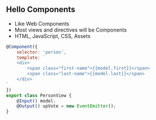 ## Hello Components

- Like Web Components <!-- .element: class="fragment" -->
- Most views and directives will be Components <!-- .element: class="fragment" -->
- HTML, JavaScript, CSS, Assets <!-- .element: class="fragment" -->

```javascript
@Component({
    selector: 'person',
    template: `
    <div>
        <span class="first-name">{{model.first}}</span>
        <span class="last-name">{{model.last}}</span>
    </div>
`
})
export class PersonView {
    @Input() model;
    @Output() upVote = new EventEmitter();
}
```

